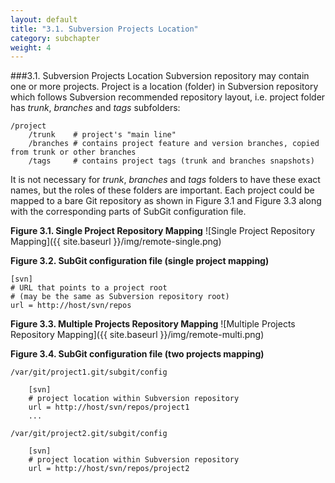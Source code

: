 ```yaml
---
layout: default
title: "3.1. Subversion Projects Location"
category: subchapter
weight: 4
---
```

###3.1. Subversion Projects Location
Subversion repository may contain one or more projects. Project is a location (folder) in Subversion repository which follows Subversion recommended repository layout, i.e. project folder has *trunk*, *branches* and *tags* subfolders:

    /project
        /trunk    # project's "main line"
        /branches # contains project feature and version branches, copied from trunk or other branches
        /tags     # contains project tags (trunk and branches snapshots)

It is not necessary for *trunk*, *branches* and *tags* folders to have these exact names, but the roles of these folders are important. Each project could be mapped to a bare Git repository as shown in Figure 3.1 and Figure 3.3 along with the corresponding parts of SubGit configuration file.

**Figure 3.1. Single Project Repository Mapping**
![Single Project Repository Mapping]({{ site.baseurl }}/img/remote-single.png)

**Figure 3.2. SubGit configuration file (single project mapping)**

    [svn]
    # URL that points to a project root
    # (may be the same as Subversion repository root)
    url = http://host/svn/repos

**Figure 3.3. Multiple Projects Repository Mapping**
![Multiple Projects Repository Mapping]({{ site.baseurl }}/img/remote-multi.png)

**Figure 3.4. SubGit configuration file (two projects mapping)**

    /var/git/project1.git/subgit/config

        [svn]
        # project location within Subversion repository
        url = http://host/svn/repos/project1
        ...

    /var/git/project2.git/subgit/config

        [svn]
        # project location within Subversion repository
        url = http://host/svn/repos/project2